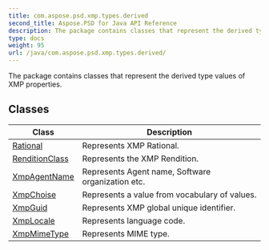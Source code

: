 ```yaml
---
title: com.aspose.psd.xmp.types.derived
second_title: Aspose.PSD for Java API Reference
description: The package contains classes that represent the derived type values of XMP properties.
type: docs
weight: 95
url: /java/com.aspose.psd.xmp.types.derived/
---
```



The package contains classes that represent the derived type values of XMP properties.


## Classes

| Class | Description |
| --- | --- |
| [Rational](../com.aspose.psd.xmp.types.derived/rational) | Represents XMP Rational. |
| [RenditionClass](../com.aspose.psd.xmp.types.derived/renditionclass) | Represents the XMP Rendition. |
| [XmpAgentName](../com.aspose.psd.xmp.types.derived/xmpagentname) | Represents Agent name, Software organization etc. |
| [XmpChoise<T>](../com.aspose.psd.xmp.types.derived/xmpchoise) | Represents a value from vocabulary of values. |
| [XmpGuid](../com.aspose.psd.xmp.types.derived/xmpguid) | Represents XMP global unique identifier. |
| [XmpLocale](../com.aspose.psd.xmp.types.derived/xmplocale) | Represents language code. |
| [XmpMimeType](../com.aspose.psd.xmp.types.derived/xmpmimetype) | Represents MIME type. |

